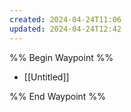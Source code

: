 ```yaml
---
created: 2024-04-24T11:06
updated: 2024-04-24T12:42
---
```

%% Begin Waypoint %%
- [[Untitled]]

%% End Waypoint %%


